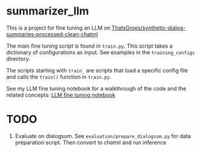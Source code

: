 # summarizer_llm
This is a project for fine tuning an LLM on [ThatsGroes/synthetic-dialog-summaries-processed-clean-chatml](https://huggingface.co/datasets/ThatsGroes/synthetic-dialog-summaries-processed-clean-chatml)

The main fine tuning script is found in `train.py`. This script takes a dictionary
of configurations as input. See examples in the `training_configs` directory.

The scripts starting with `train_` are scripts that load a specific config file
and calls the `train()` function in `train.py`.

See my LLM fine tuning notebook for a walkthrough of the code and the related concepts:
[LLM fine tuning notebook](https://colab.research.google.com/drive/18jraZF_nEv462wr7L9sMqVk6l4VACKCl#scrollTo=5e5xTWH7BgKD)

# TODO
1. Evaluate on dialogsum. See `evaluation/prepare_dialogsum.py` for data preparation script. Then convert to chatml and run inference